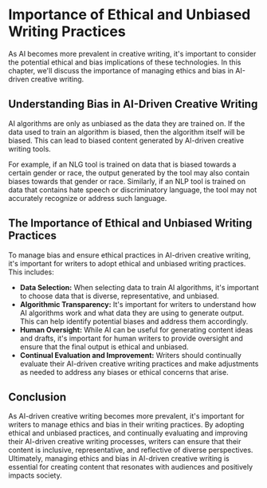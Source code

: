 Importance of Ethical and Unbiased Writing Practices
=======================================================================================================================

As AI becomes more prevalent in creative writing, it's important to consider the potential ethical and bias implications of these technologies. In this chapter, we'll discuss the importance of managing ethics and bias in AI-driven creative writing.

Understanding Bias in AI-Driven Creative Writing
------------------------------------------------

AI algorithms are only as unbiased as the data they are trained on. If the data used to train an algorithm is biased, then the algorithm itself will be biased. This can lead to biased content generated by AI-driven creative writing tools.

For example, if an NLG tool is trained on data that is biased towards a certain gender or race, the output generated by the tool may also contain biases towards that gender or race. Similarly, if an NLP tool is trained on data that contains hate speech or discriminatory language, the tool may not accurately recognize or address such language.

The Importance of Ethical and Unbiased Writing Practices
--------------------------------------------------------

To manage bias and ensure ethical practices in AI-driven creative writing, it's important for writers to adopt ethical and unbiased writing practices. This includes:

* **Data Selection:** When selecting data to train AI algorithms, it's important to choose data that is diverse, representative, and unbiased.
* **Algorithmic Transparency:** It's important for writers to understand how AI algorithms work and what data they are using to generate output. This can help identify potential biases and address them accordingly.
* **Human Oversight:** While AI can be useful for generating content ideas and drafts, it's important for human writers to provide oversight and ensure that the final output is ethical and unbiased.
* **Continual Evaluation and Improvement:** Writers should continually evaluate their AI-driven creative writing practices and make adjustments as needed to address any biases or ethical concerns that arise.

Conclusion
----------

As AI-driven creative writing becomes more prevalent, it's important for writers to manage ethics and bias in their writing practices. By adopting ethical and unbiased practices, and continually evaluating and improving their AI-driven creative writing processes, writers can ensure that their content is inclusive, representative, and reflective of diverse perspectives. Ultimately, managing ethics and bias in AI-driven creative writing is essential for creating content that resonates with audiences and positively impacts society.
